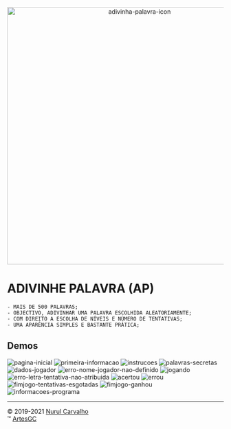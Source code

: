 <div align="center">

<img alt="adivinha-palavra-icon" src="img/adivinhapalavra-icon.png" width=600 height=600>

</div>

# ADIVINHE PALAVRA (AP)

    - MAIS DE 500 PALAVRAS;
    - OBJECTIVO, ADIVINHAR UMA PALAVRA ESCOLHIDA ALEATORIAMENTE;
    - COM DIREITO A ESCOLHA DE NÍVEIS E NÚMERO DE TENTATIVAS;
    - UMA APARÊNCIA SIMPLES E BASTANTE PRÁTICA;


## Demos

![pagina-inicial](img/intro_processando.png)
![primeira-informacao](img/intro_info.png)
![instrucoes](img/instrucoes.png)
![palavras-secretas](img/palavras_secretas.png)
![dados-jogador](img/jogador.png)
![erro-nome-jogador-nao-definido](img/nome_jogador_nao_definido.png)
![jogando](img/jogando.png)
![erro-letra-tentativa-nao-atribuida](img/tentativa_nao_atribuida.png)
![acertou](img/acertou.png)
![errou](img/errou.png)
![fimjogo-tentativas-esgotadas](img/tentativas_esgotadas.png)
![fimjogo-ganhou](img/ganhou.png)
![informacoes-programa](img/sobre.png)

---

&copy; 2019-2021 [Nurul Carvalho](mailto:nuruldecarvalho@gmail.com) \
&trade; [ArtesGC](https://artesgc.home.blog)
